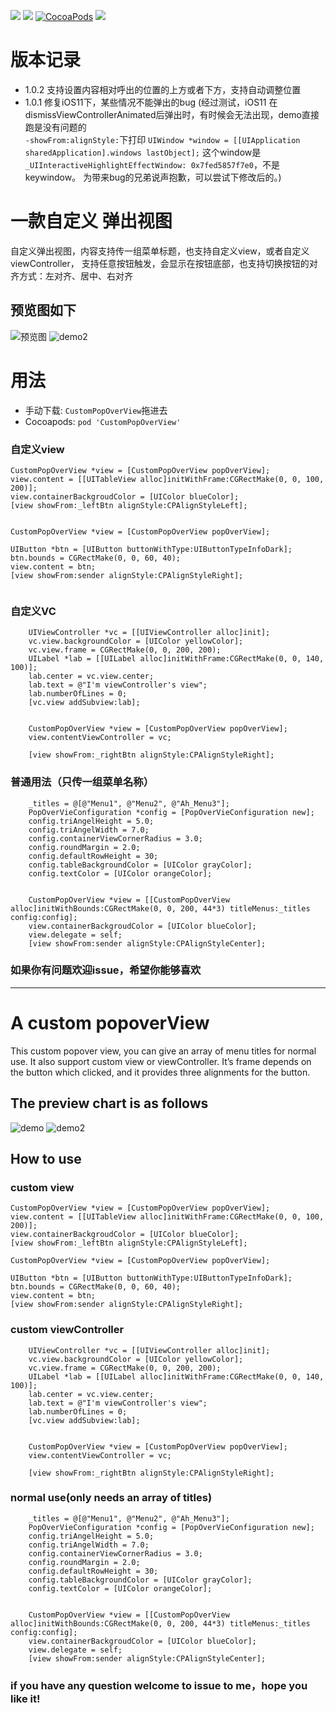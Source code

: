 ![](https://img.shields.io/badge/platform-iOS-red.svg)&nbsp;![](https://img.shields.io/badge/language-Objective--C-orange.svg)&nbsp;[![CocoaPods](http://img.shields.io/cocoapods/v/CustomPopOverView.svg?style=flat)](http://cocoapods.org/pods/CustomPopOverView)&nbsp;![](https://img.shields.io/badge/license-MIT%20License-brightgreen.svg)


# 版本记录
- 1.0.2 支持设置内容相对呼出的位置的上方或者下方，支持自动调整位置
- 1.0.1 修复iOS11下，某些情况不能弹出的bug (经过测试，iOS11 在dismissViewControllerAnimated后弹出时，有时候会无法出现，demo直接跑是没有问题的   
`-showFrom:alignStyle:`下打印
`UIWindow *window = [[UIApplication sharedApplication].windows lastObject];`
这个window是`_UIInteractiveHighlightEffectWindow: 0x7fed5857f7e0`，不是keywindow。
为带来bug的兄弟说声抱歉，可以尝试下修改后的。)


# 一款自定义 弹出视图
自定义弹出视图，内容支持传一组菜单标题，也支持自定义view，或者自定义viewController， 支持任意按钮触发，会显示在按钮底部，也支持切换按钮的对齐方式：左对齐、居中、右对齐

## 预览图如下
![预览图](http://ww3.sinaimg.cn/mw690/72aba7efgw1f3ch00wwwxg20al0j3gqp.gif)
![demo2](http://ww2.sinaimg.cn/mw690/72aba7efgw1f3dcknlfphg20am0j3dm6.gif)

# 用法
- 手动下载: `CustomPopOverView`拖进去
- Cocoapods: `pod 'CustomPopOverView'`



### 自定义view
```
CustomPopOverView *view = [CustomPopOverView popOverView];
view.content = [[UITableView alloc]initWithFrame:CGRectMake(0, 0, 100, 200)];
view.containerBackgroudColor = [UIColor blueColor];
[view showFrom:_leftBtn alignStyle:CPAlignStyleLeft];

```

<pre><code>
CustomPopOverView *view = [CustomPopOverView popOverView];
    
UIButton *btn = [UIButton buttonWithType:UIButtonTypeInfoDark];
btn.bounds = CGRectMake(0, 0, 60, 40);
view.content = btn;    
[view showFrom:sender alignStyle:CPAlignStyleRight];

</code></pre>


### 自定义VC
```
	UIViewController *vc = [[UIViewController alloc]init];
    vc.view.backgroundColor = [UIColor yellowColor];
    vc.view.frame = CGRectMake(0, 0, 200, 200);
    UILabel *lab = [[UILabel alloc]initWithFrame:CGRectMake(0, 0, 140, 100)];
    lab.center = vc.view.center;
    lab.text = @"I'm viewController's view";
    lab.numberOfLines = 0;
    [vc.view addSubview:lab];
    

    CustomPopOverView *view = [CustomPopOverView popOverView];
    view.contentViewController = vc;
    
    [view showFrom:_rightBtn alignStyle:CPAlignStyleRight];
```


### 普通用法（只传一组菜单名称）
```
	_titles = @[@"Menu1", @"Menu2", @"Ah_Menu3"];
	PopOverVieConfiguration *config = [PopOverVieConfiguration new];
    config.triAngelHeight = 5.0;
    config.triAngelWidth = 7.0;
    config.containerViewCornerRadius = 3.0;
    config.roundMargin = 2.0;
    config.defaultRowHeight = 30;
    config.tableBackgroundColor = [UIColor grayColor];
    config.textColor = [UIColor orangeColor];
	
	
	CustomPopOverView *view = [[CustomPopOverView alloc]initWithBounds:CGRectMake(0, 0, 200, 44*3) titleMenus:_titles config:config];
	view.containerBackgroudColor = [UIColor blueColor];
	view.delegate = self;
	[view showFrom:sender alignStyle:CPAlignStyleCenter];
```

### 如果你有问题欢迎issue，希望你能够喜欢





<hr>

# A custom popoverView

This custom popover view, you can give an array of menu titles for normal use. It also support custom view or viewController. It’s frame depends on the button which clicked, and it provides three alignments for the button.

## The preview chart is as follows
![demo](http://ww3.sinaimg.cn/mw690/72aba7efgw1f3ch00wwwxg20al0j3gqp.gif)
![demo2](http://ww2.sinaimg.cn/mw690/72aba7efgw1f3dcknlfphg20am0j3dm6.gif)

## How to use
### custom view
```
CustomPopOverView *view = [CustomPopOverView popOverView];
view.content = [[UITableView alloc]initWithFrame:CGRectMake(0, 0, 100, 200)];
view.containerBackgroudColor = [UIColor blueColor];
[view showFrom:_leftBtn alignStyle:CPAlignStyleLeft];

```

```
CustomPopOverView *view = [CustomPopOverView popOverView];
    
UIButton *btn = [UIButton buttonWithType:UIButtonTypeInfoDark];
btn.bounds = CGRectMake(0, 0, 60, 40);
view.content = btn;    
[view showFrom:sender alignStyle:CPAlignStyleRight];

```

### custom viewController
```
	UIViewController *vc = [[UIViewController alloc]init];
    vc.view.backgroundColor = [UIColor yellowColor];
    vc.view.frame = CGRectMake(0, 0, 200, 200);
    UILabel *lab = [[UILabel alloc]initWithFrame:CGRectMake(0, 0, 140, 100)];
    lab.center = vc.view.center;
    lab.text = @"I'm viewController's view";
    lab.numberOfLines = 0;
    [vc.view addSubview:lab];
    

    CustomPopOverView *view = [CustomPopOverView popOverView];
    view.contentViewController = vc;
    
    [view showFrom:_rightBtn alignStyle:CPAlignStyleRight];
```

### normal use(only needs an array of titles)
```
	_titles = @[@"Menu1", @"Menu2", @"Ah_Menu3"];
	PopOverVieConfiguration *config = [PopOverVieConfiguration new];
    config.triAngelHeight = 5.0;
    config.triAngelWidth = 7.0;
    config.containerViewCornerRadius = 3.0;
    config.roundMargin = 2.0;
    config.defaultRowHeight = 30;
    config.tableBackgroundColor = [UIColor grayColor];
    config.textColor = [UIColor orangeColor];
	
	
	CustomPopOverView *view = [[CustomPopOverView alloc]initWithBounds:CGRectMake(0, 0, 200, 44*3) titleMenus:_titles config:config];
	view.containerBackgroudColor = [UIColor blueColor];
	view.delegate = self;
	[view showFrom:sender alignStyle:CPAlignStyleCenter];
```

### if you have any question welcome to issue to me，hope you like it!

